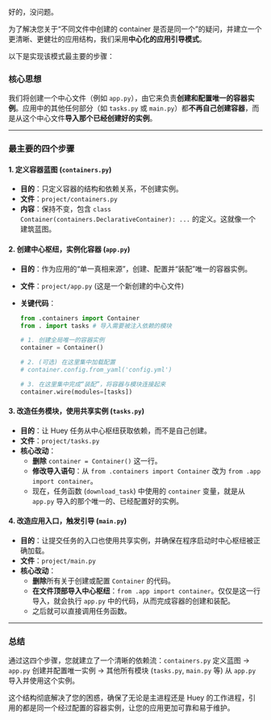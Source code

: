 好的，没问题。

为了解决您关于“不同文件中创建的 container 是否是同一个”的疑问，并建立一个更清晰、更健壮的应用结构，我们采用**中心化的应用引导模式**。

以下是实现该模式最主要的步骤：

### 核心思想

我们将创建一个中心文件（例如 `app.py`），由它来负责**创建和配置唯一的容器实例**。应用中的其他任何部分（如 `tasks.py` 或 `main.py`）都**不再自己创建容器**，而是从这个中心文件**导入那个已经创建好的实例**。

---

### 最主要的四个步骤

#### 1. 定义容器蓝图 (`containers.py`)

- **目的**：只定义容器的结构和依赖关系，不创建实例。
- **文件**：`project/containers.py`
- **内容**：保持不变，包含 `class Container(containers.DeclarativeContainer): ...` 的定义。这就像一个建筑蓝图。

#### 2. 创建中心枢纽，实例化容器 (`app.py`)

- **目的**：作为应用的“单一真相来源”，创建、配置并“装配”唯一的容器实例。
- **文件**：`project/app.py` (这是一个新创建的中心文件)
- **关键代码**：

  ```python
  from .containers import Container
  from . import tasks # 导入需要被注入依赖的模块

  # 1. 创建全局唯一的容器实例
  container = Container()

  # 2. (可选) 在这里集中加载配置
  # container.config.from_yaml('config.yml')

  # 3. 在这里集中完成“装配”，将容器与模块连接起来
  container.wire(modules=[tasks])
  ```

#### 3. 改造任务模块，使用共享实例 (`tasks.py`)

- **目的**：让 Huey 任务从中心枢纽获取依赖，而不是自己创建。
- **文件**：`project/tasks.py`
- **核心改动**：
  - **删除** `container = Container()` 这一行。
  - **修改导入语句**：从 `from .containers import Container` 改为 `from .app import container`。
  - 现在，任务函数 (`download_task`) 中使用的 `container` 变量，就是从 `app.py` 导入的那个唯一的、已经配置好的实例。

#### 4. 改造应用入口，触发引导 (`main.py`)

- **目的**：让提交任务的入口也使用共享实例，并确保在程序启动时中心枢纽被正确加载。
- **文件**：`project/main.py`
- **核心改动**：
  - **删除**所有关于创建或配置 `Container` 的代码。
  - **在文件顶部导入中心枢纽**：`from .app import container`。仅仅是这一行导入，就会执行 `app.py` 中的代码，从而完成容器的创建和装配。
  - 之后就可以直接调用任务函数。

---

### 总结

通过这四个步骤，您就建立了一个清晰的依赖流：`containers.py` 定义蓝图 -> `app.py` 创建并配置唯一实例 -> 其他所有模块 (`tasks.py`, `main.py` 等) 从 `app.py` 导入并使用这个实例。

这个结构彻底解决了您的困惑，确保了无论是主进程还是 Huey 的工作进程，引用的都是同一个经过配置的容器实例，让您的应用更加可靠和易于维护。
